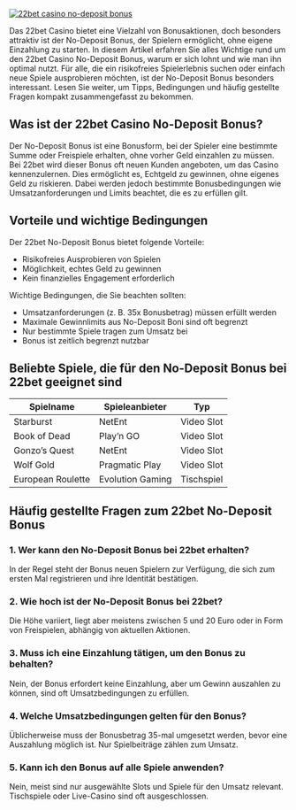 [![22bet casino no-deposit bonus](https://123-caf.pages.dev/gitsignup.png)](https://vrmoo.ru/Bt82HjjY)

<p>Das 22bet Casino bietet eine Vielzahl von Bonusaktionen, doch besonders attraktiv ist der No-Deposit Bonus, der Spielern ermöglicht, ohne eigene Einzahlung zu starten. In diesem Artikel erfahren Sie alles Wichtige rund um den 22bet Casino No-Deposit Bonus, warum er sich lohnt und wie man ihn optimal nutzt. Für alle, die ein risikofreies Spielerlebnis suchen oder einfach neue Spiele ausprobieren möchten, ist der No-Deposit Bonus besonders interessant. Lesen Sie weiter, um Tipps, Bedingungen und häufig gestellte Fragen kompakt zusammengefasst zu bekommen.</p>  <h2>Was ist der 22bet Casino No-Deposit Bonus?</h2> <p>Der No-Deposit Bonus ist eine Bonusform, bei der Spieler eine bestimmte Summe oder Freispiele erhalten, ohne vorher Geld einzahlen zu müssen. Bei 22bet wird dieser Bonus oft neuen Kunden angeboten, um das Casino kennenzulernen. Dies ermöglicht es, Echtgeld zu gewinnen, ohne eigenes Geld zu riskieren. Dabei werden jedoch bestimmte Bonusbedingungen wie Umsatzanforderungen und Limits beachtet, die es zu erfüllen gilt.</p>  <h2>Vorteile und wichtige Bedingungen</h2> <p>Der 22bet No-Deposit Bonus bietet folgende Vorteile:</p> <ul>   <li>Risikofreies Ausprobieren von Spielen</li>   <li>Möglichkeit, echtes Geld zu gewinnen</li>   <li>Kein finanzielles Engagement erforderlich</li> </ul> <p>Wichtige Bedingungen, die Sie beachten sollten:</p> <ul>   <li>Umsatzanforderungen (z. B. 35x Bonusbetrag) müssen erfüllt werden</li>   <li>Maximale Gewinnlimits aus No-Deposit Boni sind oft begrenzt</li>   <li>Nur bestimmte Spiele tragen zum Umsatz bei</li>   <li>Bonus ist zeitlich begrenzt nutzbar</li> </ul>  <h2>Beliebte Spiele, die für den No-Deposit Bonus bei 22bet geeignet sind</h2> <table>   <thead>     <tr>       <th>Spielname</th>       <th>Spieleanbieter</th>       <th>Typ</th>     </tr>   </thead>   <tbody>     <tr>       <td>Starburst</td>       <td>NetEnt</td>       <td>Video Slot</td>     </tr>     <tr>       <td>Book of Dead</td>       <td>Play’n GO</td>       <td>Video Slot</td>     </tr>     <tr>       <td>Gonzo’s Quest</td>       <td>NetEnt</td>       <td>Video Slot</td>     </tr>     <tr>       <td>Wolf Gold</td>       <td>Pragmatic Play</td>       <td>Video Slot</td>     </tr>     <tr>       <td>European Roulette</td>       <td>Evolution Gaming</td>       <td>Tischspiel</td>     </tr>   </tbody> </table>  <h2>Häufig gestellte Fragen zum 22bet No-Deposit Bonus</h2>  <h3>1. Wer kann den No-Deposit Bonus bei 22bet erhalten?</h3> <p>In der Regel steht der Bonus neuen Spielern zur Verfügung, die sich zum ersten Mal registrieren und ihre Identität bestätigen.</p>  <h3>2. Wie hoch ist der No-Deposit Bonus bei 22bet?</h3> <p>Die Höhe variiert, liegt aber meistens zwischen 5 und 20 Euro oder in Form von Freispielen, abhängig von aktuellen Aktionen.</p>  <h3>3. Muss ich eine Einzahlung tätigen, um den Bonus zu behalten?</h3> <p>Nein, der Bonus erfordert keine Einzahlung, aber um Gewinn auszahlen zu können, sind oft Umsatzbedingungen zu erfüllen.</p>  <h3>4. Welche Umsatzbedingungen gelten für den Bonus?</h3> <p>Üblicherweise muss der Bonusbetrag 35-mal umgesetzt werden, bevor eine Auszahlung möglich ist. Nur Spielbeiträge zählen zum Umsatz.</p>  <h3>5. Kann ich den Bonus auf alle Spiele anwenden?</h3> <p>Nein, meist sind nur ausgewählte Slots und Spiele für den Umsatz relevant. Tischspiele oder Live-Casino sind oft ausgeschlossen.</p>